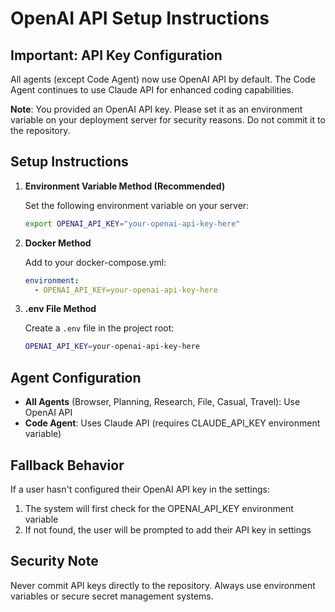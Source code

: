 # OpenAI API Setup Instructions

## Important: API Key Configuration

All agents (except Code Agent) now use OpenAI API by default. The Code Agent continues to use Claude API for enhanced coding capabilities.

**Note**: You provided an OpenAI API key. Please set it as an environment variable on your deployment server for security reasons. Do not commit it to the repository.

## Setup Instructions

1. **Environment Variable Method (Recommended)**
   
   Set the following environment variable on your server:
   ```bash
   export OPENAI_API_KEY="your-openai-api-key-here"
   ```

2. **Docker Method**
   
   Add to your docker-compose.yml:
   ```yaml
   environment:
     - OPENAI_API_KEY=your-openai-api-key-here
   ```

3. **.env File Method**
   
   Create a `.env` file in the project root:
   ```bash
   OPENAI_API_KEY=your-openai-api-key-here
   ```

## Agent Configuration

- **All Agents** (Browser, Planning, Research, File, Casual, Travel): Use OpenAI API
- **Code Agent**: Uses Claude API (requires CLAUDE_API_KEY environment variable)

## Fallback Behavior

If a user hasn't configured their OpenAI API key in the settings:
1. The system will first check for the OPENAI_API_KEY environment variable
2. If not found, the user will be prompted to add their API key in settings

## Security Note

Never commit API keys directly to the repository. Always use environment variables or secure secret management systems.